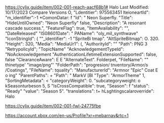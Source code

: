 https://cylix.guide/item/002-001-reach-aacf68b1# Halo
Last Modified: 10/17/2023 Compare Versions
O,
"Ldentitier": 975563451
lteioneartId":
"m_identifier":-1
*ComonDatar: f
"Id": " Neon Superfly.
"Title": "HideUntilOwned": "Neon Superfly" false,
"Description": "A resonant cascade success.",
"FeatureFlag": true,
"ItemAvailability": "",
"DateReleased"
"IS08601Date": "
PAName": "oly_mil_synthwave"
"IconStringId": (
""_identifier": -1
"SpriteBi tmap".
"AltSpriteBitmap": O.
320.
"Height": 320,
"Media":
"MediaUr1": (,
"AuthorityId": ""
"Path": PNG 3
"RetrypolicyId";
"TopicName"
"AcknowledgementTypeId": "NoAcknowledgement
"AuthenticationLifetimeExtensionSupported": false,
false
"ClearanceAware":
E
E
"AlternateText".
Folderpet, "FileName": ""
thinetype'
"image/png"'
"FolderPath": "progresion/ tnventory/Armor/s /Coatings",
"FileName":
tquality": "ManufacturerId": "Armnor "Epic" Coat E o
ing"
"ParentPaths":
+
"Path": " MarkV [Bl
"Type": "ArmorTheme"
1,
"SortingMetadata": <
"categoryWeight": 0.
"subcategoryweight: o
kSeasonturbeson 5,
S
"IsCrossCompatible": true,
"Season": f
"status": "Ready"
"value": "Season 5".
"translations": t+
hLsghtingscalaroverride": 
Halo

https://cylix.guide/item/002-001-fwl-24775fbe

https://account.xbox.com/en-us/Profile?xr=mebarnav&rtc=1